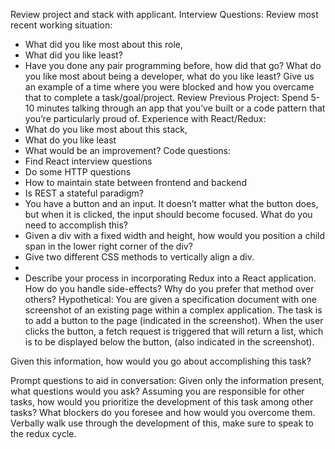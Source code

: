  Review project and stack with applicant. 
Interview Questions:
Review most recent working situation:
-	What did you like most about this role, 
-	What did you like least?
-	Have you done any pair programming before, how did that go?
What do you like most about being a developer, what do you like least?
Give us an example of a time where you were blocked and how you overcame that to complete a task/goal/project.
Review Previous Project:
Spend 5-10 minutes talking through an app that you’ve built or a code pattern that you’re particularly proud of.
Experience with React/Redux:
-	What do you like most about this stack,
-	What do you like least
-	What would be an improvement? 
Code questions:
-	Find React interview questions
-	Do some HTTP questions
-	How to maintain state between frontend and backend
-	Is REST a stateful paradigm?
-	You have a button and an input. It doesn’t matter what the button does, but when it is clicked, the input should become focused. What do you need to accomplish this?
-	Given a div with a fixed width and height, how would you position a child span in the lower right corner of the div?
-	Give two different CSS methods to vertically align a div.
-	
-	Describe your process in incorporating Redux into a React application. How do you handle side-effects? Why do you prefer that method over others?
Hypothetical: 
You are given a specification document with one screenshot of an existing page within a complex application.
The task is to add a button to the page (indicated in the screenshot). When the user clicks the button, a fetch request is triggered that will return a list, which is to be displayed below the button, (also indicated in the screenshot). 

Given this information, how would you go about accomplishing this task?


Prompt questions to aid in conversation:
Given only the information present, what questions would you ask? 
Assuming you are responsible for other tasks, how would you prioritize the development of this task among other tasks? 
What blockers do you foresee and how would you overcome them.
Verbally walk use through the development of this, make sure to speak to the redux cycle. 


